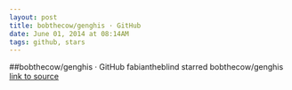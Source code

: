 ```yaml
---
layout: post
title: bobthecow/genghis · GitHub
date: June 01, 2014 at 08:14AM
tags: github, stars
---
```

##bobthecow/genghis · GitHub
fabiantheblind starred bobthecow/genghis
[link to source](http://ift.tt/13T3tDW) 
